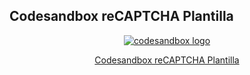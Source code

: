  ## Codesandbox reCAPTCHA Plantilla

<p align="center">
  <a href="https://r820v.csb.app/">
    <img src="https://user-images.githubusercontent.com/89200971/131904300-1ae239e0-2064-4f34-9488-4c97013ea0e7.png" alt="codesandbox logo">
  </a>
</p>
<p align="center">
  <a href="https://codesandbox.io/s/serene-cloud-r820v?file=/index.html">Codesandbox reCAPTCHA Plantilla</a>
</p>
